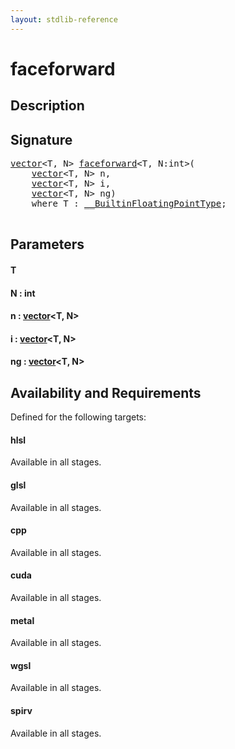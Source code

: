 ```yaml
---
layout: stdlib-reference
---
```


# faceforward

## Description





## Signature 

<pre>
<a href="/stdlib-reference/types/vector/index" class="code_type">vector</a>&lt;T, N&gt; <a href="/stdlib-reference/global-decls/faceforward">faceforward</a>&lt;T, N:<span class="code_keyword">int</span>&gt;(
    <a href="/stdlib-reference/types/vector/index" class="code_type">vector</a>&lt;T, N&gt; <span class='code_param'>n</span>,
    <a href="/stdlib-reference/types/vector/index" class="code_type">vector</a>&lt;T, N&gt; <span class='code_param'>i</span>,
    <a href="/stdlib-reference/types/vector/index" class="code_type">vector</a>&lt;T, N&gt; <span class='code_param'>ng</span>)
    <span class='code_keyword'>where</span> T : <a href="/stdlib-reference/interfaces/BuiltinFloatingPointType/index" class="code_type">__BuiltinFloatingPointType</a>;

</pre>

## Parameters

#### T
#### N  : int
#### n  : [vector](/stdlib-reference/types/vector/index)\<T, N\>
#### i  : [vector](/stdlib-reference/types/vector/index)\<T, N\>
#### ng  : [vector](/stdlib-reference/types/vector/index)\<T, N\>

## Availability and Requirements

Defined for the following targets:

#### hlsl
Available in all stages.

#### glsl
Available in all stages.

#### cpp
Available in all stages.

#### cuda
Available in all stages.

#### metal
Available in all stages.

#### wgsl
Available in all stages.

#### spirv
Available in all stages.



